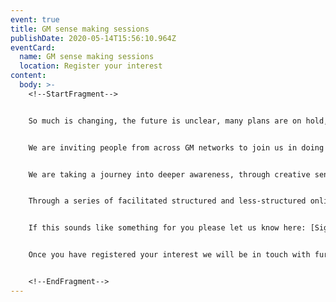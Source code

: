 ```yaml
---
event: true
title: GM sense making sessions
publishDate: 2020-05-14T15:56:10.964Z
eventCard:
  name: GM sense making sessions
  location: Register your interest
content:
  body: >-
    <!--StartFragment-->


    So much is changing, the future is unclear, many plans are on hold, people’s experiences differ wildly, and it is not easy to see the way ahead. To move forward and find ways that work for all we need opportunities to be with each other in and through all the uncertainty, and the space to consider deeply.


    We are inviting people from across GM networks to join us in doing this.


    We are taking a journey into deeper awareness, through creative sense making- including moments of stillness, being with all the unknown and vulnerability that brings.


    Through a series of facilitated structured and less-structured online sessions we will go through a collective sense making process - welcoming what is happening and what is emerging for us around how may we all thrive in increased insecurity.


    If this sounds like something for you please let us know here: [Signup form](https://forms.gle/1peiGYY7D2um5P2T8)


    Once you have registered your interest we will be in touch with further details.


    <!--EndFragment-->
---
```

